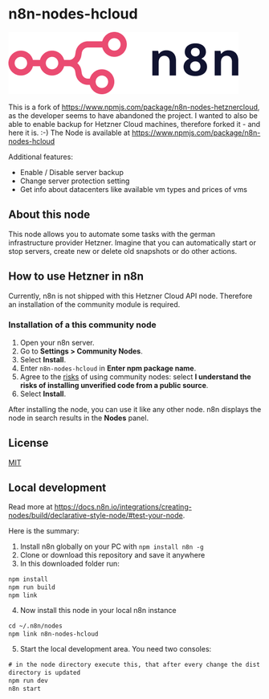 # n8n-nodes-hcloud

![n8n.io - Workflow Automation](https://raw.githubusercontent.com/n8n-io/n8n/master/assets/n8n-logo.png)

This is a fork of https://www.npmjs.com/package/n8n-nodes-hetznercloud, as the developer seems to have abandoned the project.
I wanted to also be able to enable backup for Hetzner Cloud machines, therefore forked it - and here it is. :-)
The Node is available at https://www.npmjs.com/package/n8n-nodes-hcloud

Additional features:
- Enable / Disable server backup
- Change server protection setting
- Get info about datacenters like available vm types and prices of vms

## About this node

This node allows you to automate some tasks with the german infrastructure provider Hetzner. Imagine that you can automatically start or stop servers, create new or delete old snapshots or do other actions.

## How to use Hetzner in n8n

Currently, n8n is not shipped with this Hetzner Cloud API node. Therefore an installation of the community module is required.

### Installation of a this community node

1. Open your n8n server.
1. Go to **Settings > Community Nodes**.
1. Select **Install**.
1. Enter `n8n-nodes-hcloud` in **Enter npm package name**.
1. Agree to the [risks](https://docs.n8n.io/integrations/community-nodes/risks/) of using community nodes: select **I understand the risks of installing unverified code from a public source**.
1. Select **Install**.

After installing the node, you can use it like any other node. n8n displays the node in search results in the **Nodes** panel.

## License

[MIT](https://github.com/n8n-io/n8n-nodes-starter/blob/master/LICENSE.md)

## Local development

Read more at https://docs.n8n.io/integrations/creating-nodes/build/declarative-style-node/#test-your-node.

Here is the summary:

1. Install n8n globally on your PC with `npm install n8n -g`
2. Clone or download this repository and save it anywhere
3. In this downloaded folder run:

```
npm install
npm run build
npm link
```

4. Now install this node in your local n8n instance

```
cd ~/.n8n/nodes
npm link n8n-nodes-hcloud
```

5. Start the local development area. You need two consoles:

```
# in the node directory execute this, that after every change the dist directory is updated
npm run dev
n8n start
```
